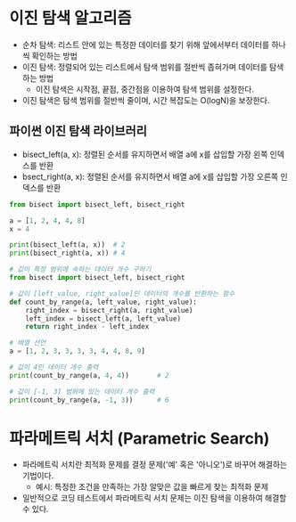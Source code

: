 # 이진 탐색 알고리즘
- 순차 탐색: 리스트 안에 있는 특정한 데이터를 찾기 위해 앞에서부터 데이터를 하나씩 확인하는 방법
- 이진 탐색: 정렬되어 있는 리스트에서 탐색 범위를 절반씩 좁혀가며 데이터를 탐색하는 방법
  - 이진 탐색은 시작점, 끝점, 중간점을 이용하여 탐색 범위를 설정한다.
- 이진 탐색은 탐색 범위를 절반씩 줄이며, 시간 복잡도는 O(logN)을 보장한다.   

## 파이썬 이진 탐색 라이브러리
- bisect_left(a, x): 정렬된 순서를 유지하면서 배열 a에 x를 삽입할 가장 왼쪽 인덱스를 반환
- bsect_right(a, x): 정렬된 순서를 유지하면서 배열 a에 x를 삽입할 가장 오른쪽 인덱스를 반환

```python
from bisect import bisect_left, bisect_right

a = [1, 2, 4, 4, 8]
x = 4

print(bisect_left(a, x))  # 2
print(bisect_right(a, x)) # 4
```
```python
# 값이 특정 범위에 속하는 데이터 개수 구하기
from bisect import bisect_left, bisect_right

# 값이 [left_value, right_value]인 데이터의 개수를 반환하는 함수
def count_by_range(a, left_value, right_value):
    right_index = bisect_right(a, right_value)
    left_index = bisect_left(a, left_value)
    return right_index - left_index

# 배열 선언
a = [1, 2, 3, 3, 3, 3, 4, 4, 8, 9]

# 값이 4인 데이터 개수 출력
print(count_by_range(a, 4, 4))       # 2

# 값이 [-1, 3] 범위에 있는 데이터 개수 출력
print(count_by_range(a, -1, 3))      # 6
```

# 파라메트릭 서치 (Parametric Search)
- 파라메트릭 서치란 최적화 문제를 결정 문제('예' 혹은 '아니오')로 바꾸어 해결하는 기법이다.
  - 예시: 특정한 조건을 만족하는 가장 알맞은 값을 빠르게 찾는 최적화 문제
- 일반적으로 코딩 테스트에서 파라메트릭 서치 문제는 이진 탐색을 이용하여 해결할 수 있다.